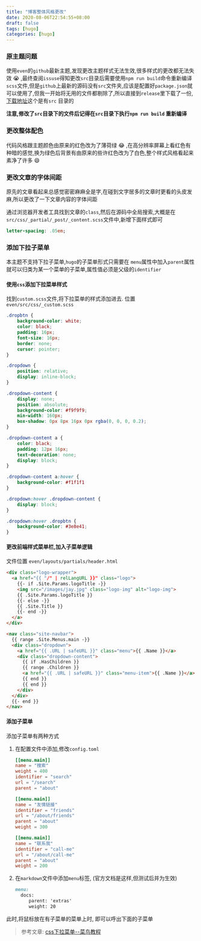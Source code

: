 ```yaml
---
title: "博客整体风格更改"
date: 2020-08-06T22:54:55+08:00
draft: false
tags: [hugo]
categories: [hugo]
---
```


### 原主题问题

使用`even`的`github`最新主题,发现更改主题样式无法生效,很多样式的更改都无法失效 :sob: ,最终查阅`issuse`得知更改`src`目录后需要使用`npm run build`命令重新编译`scss`文件,但是`github`上最新的源码没有`src`文件夹,应该是配置好`package.json`就可以使用了,但我一开始将无用的文件都剔除了,所以直接到`release`里下载了一份,[下载地址](https://github.com/olOwOlo/hugo-theme-even/archive/v4.0.0.zip)这个是有`src` 目录的

**注意,修改了`src`目录下的文件后记得在`src`目录下执行`npm run build` 重新编译**

### 更改整体配色

代码风格跟主题颜色由原来的红色改为了薄荷绿 :joy: ,在高分辨率屏幕上看红色有种暗的感觉,换为绿色后背景有由原来的些许红色改为了白色,整个样式风格看起来素净了许多 :smile: 

### 更改文章的字体间距

原先的文章看起来总感觉密密麻麻全是字,在碰到文字居多的文章时更看的头皮发麻,所以更改了一下文章内容的字体间距

通过浏览器开发者工具找到文章的`class`,然后在源码中全局搜索,大概是在`src/css/_partial/_post/_content.scss`文件中,新增下面样式即可

```Sass
letter-spacing: .05em;
```

### 添加下拉子菜单

本主题不支持下拉子菜单,`hugo`的子菜单形式只需要在 `menu`属性中加入`parent`属性就可以归类为某一个菜单的子菜单,属性值必须是父级的`identifier`

#### 使用`css`添加下拉菜单样式

找到`custom.scss`文件,将下拉菜单的样式添加进去. 位置`even/src/css/_custom.scss`

```Scss
.dropbtn {
    background-color: white;
    color: black;
    padding: 16px;
    font-size: 16px;
    border: none;
    cursor: pointer;
}

.dropdown {
    position: relative;
    display: inline-block;
}

.dropdown-content {
    display: none;
    position: absolute;
    background-color: #f9f9f9;
    min-width: 160px;
    box-shadow: 0px 8px 16px 0px rgba(0, 0, 0, 0.2);
}

.dropdown-content a {
    color: black;
    padding: 12px 16px;
    text-decoration: none;
    display: block;
}

.dropdown-content a:hover {
    background-color: #f1f1f1
}

.dropdown:hover .dropdown-content {
    display: block;
}

.dropdown:hover .dropbtn {
    background-color: #3e8e41;
}
```

#### 更改前端样式菜单栏,加入子菜单逻辑

文件位置 `even/layouts/partials/header.html`

```HTML
<div class="logo-wrapper">
  <a href="{{ "/" | relLangURL }}" class="logo">
    {{- if .Site.Params.logoTitle -}}
    <img src="/images/jay.jpg" class="logo-img" alt="logo-img">
    {{ .Site.Params.logoTitle }}
    {{- else -}}
    {{ .Site.Title }}
    {{- end -}}
  </a>
</div>

<nav class="site-navbar">
  {{ range .Site.Menus.main -}}
  <div class="dropdown">
    <a href="{{ .URL | safeURL }}" class="menu">{{ .Name }}</a>
    <div class="dropdown-content">
      {{ if .HasChildren }}
      {{ range .Children }}
      <a href="{{ .URL | safeURL }}" class="menu-item">{{ .Name }}</a>
      {{ end }}
      {{ end }}
    </div>
  </div>
  {{- end }}
</nav>
```

#### 添加子菜单

添加子菜单有两种方式

1. 在配置文件中添加,修改`config.toml`

   ```TOML
   [[menu.main]]
   name = "搜索"
   weight = 400
   identifier = "search"
   url = "/search"
   parent = "about"
   
   [[menu.main]]
   name = "友情链接"
   identifier = "friends"
   url = "/about/friends"
   parent = "about"
   weight = 300
   
   [[menu.main]]
   name = "联系我"
   identifier = "call-me"
   url = "/about/call-me"
   parent = "about"
   weight = 200
   ```

2. 在`markdown`文件中添加`menu`标签, (官方文档是这样,但测试后并为生效)

   ```Markdown
   menu:
     docs:
    	parent: 'extras'
       	weight: 20
   ```
   

此时,将鼠标放在有子菜单的菜单上时, 即可以呼出下面的子菜单



> 参考文章: [css下拉菜单--菜鸟教程](https://www.runoob.com/css/css-dropdowns.html)

